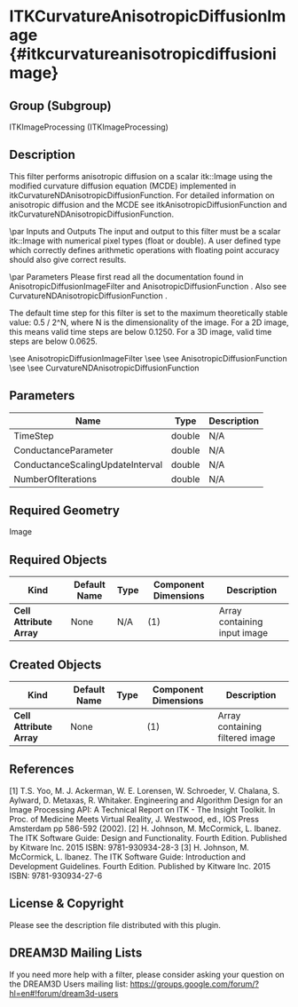 ITKCurvatureAnisotropicDiffusionImage {#itkcurvatureanisotropicdiffusionimage}
=====================================

## Group (Subgroup) ##
ITKImageProcessing (ITKImageProcessing)

## Description ##


This filter performs anisotropic diffusion on a scalar itk::Image using the modified curvature diffusion equation (MCDE) implemented in itkCurvatureNDAnisotropicDiffusionFunction. For detailed information on anisotropic diffusion and the MCDE see itkAnisotropicDiffusionFunction and itkCurvatureNDAnisotropicDiffusionFunction.

\par Inputs and Outputs
The input and output to this filter must be a scalar itk::Image with numerical pixel types (float or double). A user defined type which correctly defines arithmetic operations with floating point accuracy should also give correct results.

\par Parameters
Please first read all the documentation found in AnisotropicDiffusionImageFilter and AnisotropicDiffusionFunction . Also see CurvatureNDAnisotropicDiffusionFunction .

The default time step for this filter is set to the maximum theoretically stable value: 0.5 / 2^N, where N is the dimensionality of the image. For a 2D image, this means valid time steps are below 0.1250. For a 3D image, valid time steps are below 0.0625.

\see AnisotropicDiffusionImageFilter 
\see 
\see AnisotropicDiffusionFunction 
\see 
\see CurvatureNDAnisotropicDiffusionFunction

## Parameters ##

| Name | Type | Description |
|------|------|-------------|
| TimeStep | double| N/A |
| ConductanceParameter | double| N/A |
| ConductanceScalingUpdateInterval | double| N/A |
| NumberOfIterations | double| N/A |


## Required Geometry ##
Image

## Required Objects ##

| Kind | Default Name | Type | Component Dimensions | Description |
|------|--------------|------|----------------------|-------------|
| **Cell Attribute Array** | None | N/A | (1)  | Array containing input image

## Created Objects ##

| Kind | Default Name | Type | Component Dimensions | Description |
|------|--------------|------|----------------------|-------------|
| **Cell Attribute Array** | None |  | (1)  | Array containing filtered image

## References ##
[1] T.S. Yoo, M. J. Ackerman, W. E. Lorensen, W. Schroeder, V. Chalana, S. Aylward, D. Metaxas, R. Whitaker. Engineering and Algorithm Design for an Image Processing API: A Technical Report on ITK - The Insight Toolkit. In Proc. of Medicine Meets Virtual Reality, J. Westwood, ed., IOS Press Amsterdam pp 586-592 (2002). 
[2] H. Johnson, M. McCormick, L. Ibanez. The ITK Software Guide: Design and Functionality. Fourth Edition. Published by Kitware Inc. 2015 ISBN: 9781-930934-28-3
[3] H. Johnson, M. McCormick, L. Ibanez. The ITK Software Guide: Introduction and Development Guidelines. Fourth Edition. Published by Kitware Inc. 2015 ISBN: 9781-930934-27-6

## License & Copyright ##

Please see the description file distributed with this plugin.

## DREAM3D Mailing Lists ##

If you need more help with a filter, please consider asking your question on the DREAM3D Users mailing list:
https://groups.google.com/forum/?hl=en#!forum/dream3d-users
